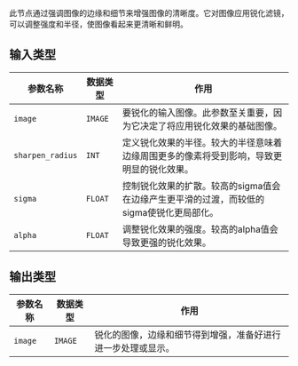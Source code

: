 此节点通过强调图像的边缘和细节来增强图像的清晰度。它对图像应用锐化滤镜，可以调整强度和半径，使图像看起来更清晰和鲜明。

## 输入类型
| 参数名称 | 数据类型 | 作用 |
| --- | --- | --- |
| `image` | `IMAGE` | 要锐化的输入图像。此参数至关重要，因为它决定了将应用锐化效果的基础图像。 |
| `sharpen_radius` | `INT` | 定义锐化效果的半径。较大的半径意味着边缘周围更多的像素将受到影响，导致更明显的锐化效果。 |
| `sigma` | `FLOAT` | 控制锐化效果的扩散。较高的sigma值会在边缘产生更平滑的过渡，而较低的sigma使锐化更局部化。 |
| `alpha` | `FLOAT` | 调整锐化效果的强度。较高的alpha值会导致更强的锐化效果。 |

## 输出类型
| 参数名称 | 数据类型 | 作用 |
| --- | --- | --- |
| `image` | `IMAGE` | 锐化的图像，边缘和细节得到增强，准备好进行进一步处理或显示。 |